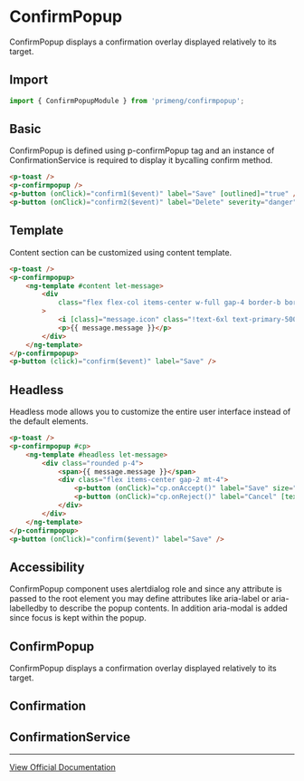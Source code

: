 # ConfirmPopup

ConfirmPopup displays a confirmation overlay displayed relatively to its target.

## Import

```typescript
import { ConfirmPopupModule } from 'primeng/confirmpopup';
```

## Basic

ConfirmPopup is defined using p-confirmPopup tag and an instance of ConfirmationService is required to display it bycalling confirm method.

```html
<p-toast />
<p-confirmpopup />
<p-button (onClick)="confirm1($event)" label="Save" [outlined]="true" />
<p-button (onClick)="confirm2($event)" label="Delete" severity="danger" [outlined]="true" />
```

## Template

Content section can be customized using content template.

```html
<p-toast />
<p-confirmpopup>
    <ng-template #content let-message>
        <div
            class="flex flex-col items-center w-full gap-4 border-b border-surface-200 dark:border-surface-700 p-4 mb-4 pb-0"
        >
            <i [class]="message.icon" class="!text-6xl text-primary-500"></i>
            <p>{{ message.message }}</p>
        </div>
    </ng-template>
</p-confirmpopup>
<p-button (click)="confirm($event)" label="Save" />
```

## Headless

Headless mode allows you to customize the entire user interface instead of the default elements.

```html
<p-toast />
<p-confirmpopup #cp>
    <ng-template #headless let-message>
        <div class="rounded p-4">
            <span>{{ message.message }}</span>
            <div class="flex items-center gap-2 mt-4">
                <p-button (onClick)="cp.onAccept()" label="Save" size="small" />
                <p-button (onClick)="cp.onReject()" label="Cancel" [text]="true" size="small" severity="secondary" />
            </div>
        </div>
    </ng-template>
</p-confirmpopup>
<p-button (onClick)="confirm($event)" label="Save" />
```

## Accessibility

ConfirmPopup component uses alertdialog role and since any attribute is passed to the root element you may define attributes like aria-label or aria-labelledby to describe the popup contents. In addition aria-modal is added since focus is kept within the popup.

## ConfirmPopup

ConfirmPopup displays a confirmation overlay displayed relatively to its target.

## Confirmation

## ConfirmationService

---

[View Official Documentation](https://primeng.org/confirmpopup)
